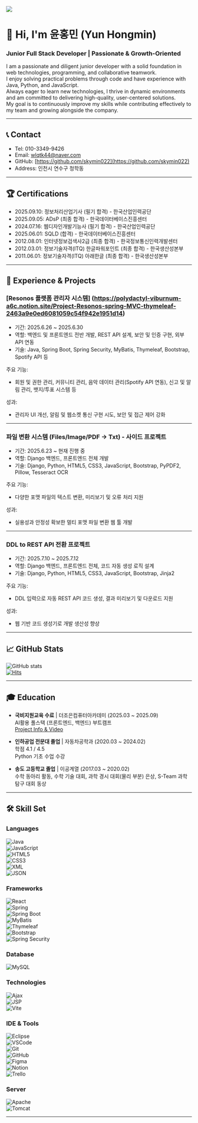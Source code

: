 <img src="https://capsule-render.vercel.app/api?type=waving&color=auto&height=220&section=header&text=FullStack%20Developer&fontSize=60&fontAlignY=40&desc=Consistent%20Growth%20%26%20Collaboration&descAlignY=65" />

# 👋 Hi, I'm 윤홍민 (Yun Hongmin)
### Junior Full Stack Developer | Passionate & Growth-Oriented

I am a passionate and diligent junior developer with a solid foundation in web technologies, programming, and collaborative teamwork.  
I enjoy solving practical problems through code and have experience with Java, Python, and JavaScript.  
Always eager to learn new technologies, I thrive in dynamic environments and am committed to delivering high-quality, user-centered solutions.  
My goal is to continuously improve my skills while contributing effectively to my team and growing alongside the company.

---

## 📞 Contact

- Tel: 010-3349-9426  
- Email: [wlqtk44@naver.com](mailto:wlqtk44@naver.com)  
- GitHub: [https://github.com/skymin022](https://github.com/skymin022)  
- Address: 인천시 연수구 청학동  

---

## 🏆 Certifications

- 2025.09.10: 정보처리산업기사 (필기 합격) - 한국산업인력공단  
- 2025.09.05: ADsP (최종 합격) - 한국데이터베이스진흥센터  
- 2024.07.16: 웹디자인개발기능사 (필기 합격) - 한국산업인력공단  
- 2025.06.01: SQLD (합격) - 한국데이터베이스진흥센터  
- 2012.08.01: 인터넷정보검색사2급 (최종 합격) - 한국정보통신인력개발센터  
- 2012.03.01: 정보기술자격(ITQ) 한글파워포인트 (최종 합격) - 한국생산성본부  
- 2011.06.01: 정보기술자격(ITQ) 아래한글 (최종 합격) - 한국생산성본부  

---

## 💼 Experience & Projects

### [Resonos 플랫폼 관리자 시스템] (https://polydactyl-viburnum-a6c.notion.site/Project-Resonos-spring-MVC-thymeleaf-2463a9e0ed6081059c54f942e1951d14)  
- 기간: 2025.6.26 ~ 2025.6.30  
- 역할: 백엔드 및 프론트엔드 전반 개발, REST API 설계, 보안 및 인증 구현, 외부 API 연동  
- 기술: Java, Spring Boot, Spring Security, MyBatis, Thymeleaf, Bootstrap, Spotify API 등  

주요 기능:  
- 회원 및 권한 관리, 커뮤니티 관리, 음악 데이터 관리(Spotify API 연동), 신고 및 알림 관리, 뱃지/투표 시스템 등  

성과:  
- 관리자 UI 개선, 알림 및 웹소켓 통신 구현 시도, 보안 및 접근 제어 강화  

---

### 파일 변환 시스템 (Files/Image/PDF → Txt) - 사이드 프로젝트  
- 기간: 2025.6.23 ~ 현재 진행 중  
- 역할: Django 백엔드, 프론트엔드 전체 개발  
- 기술: Django, Python, HTML5, CSS3, JavaScript, Bootstrap, PyPDF2, Pillow, Tesseract OCR  

주요 기능:  
- 다양한 포맷 파일의 텍스트 변환, 미리보기 및 오류 처리 지원  

성과:  
- 실용성과 안정성 확보한 멀티 포맷 파일 변환 웹 툴 개발  

---

### DDL to REST API 전환 프로젝트  
- 기간: 2025.7.10 ~ 2025.7.12  
- 역할: Django 백엔드, 프론트엔드 전체, 코드 자동 생성 로직 설계  
- 기술: Django, Python, HTML5, CSS3, JavaScript, Bootstrap, Jinja2  

주요 기능:  
- DDL 입력으로 자동 REST API 코드 생성, 결과 미리보기 및 다운로드 지원  

성과:  
- 웹 기반 코드 생성기로 개발 생산성 향상  

---

## 📈 GitHub Stats

![GitHub stats](https://github-readme-stats.vercel.app/api?username=skymin022&show_icons=true&theme=tokyonight)  
[![Hits](https://hits.seeyoufarm.com/api/count/incr/badge.svg?url=https://github.com/skymin022)](https://hits.seeyoufarm.com)

---

## 🎓 Education

- **국비지원교육 수료** | 더조은컴퓨터아카데미 (2025.03 ~ 2025.09)  
  AI활용 풀스택 (프론트엔드, 백엔드) 부트캠프  
  [Project Info & Video](https://www.notion.so/Project-Info-Video-2463a9e0ed608173ab5afed207601b1d?pvs=21)

- **인하공업 전문대 졸업** | 자동차공학과 (2020.03 ~ 2024.02)  
  학점 4.1 / 4.5  
  Python 기초 수업 수강

- **송도 고등학교 졸업** | 이공계열 (2017.03 ~ 2020.02)  
  수학 동아리 활동, 수학 기술 대회, 과학 경시 대회(물리 부분) 은상, S-Team 과학탐구 대회 동상

---

## 🛠️ Skill Set

### Languages  
![Java](https://img.shields.io/badge/-Java-007396?logo=java&logoColor=white)  
![JavaScript](https://img.shields.io/badge/-JavaScript-F7DF1E?logo=javascript&logoColor=black)  
![HTML5](https://img.shields.io/badge/-HTML5-E34F26?logo=html5&logoColor=white)  
![CSS3](https://img.shields.io/badge/-CSS3-1572B6?logo=css3&logoColor=white)  
![XML](https://img.shields.io/badge/-XML-006499?logo=xml&logoColor=white)  
![JSON](https://img.shields.io/badge/-JSON-000000?logo=json&logoColor=white)  

### Frameworks  
![React](https://img.shields.io/badge/-React-61DAFB?logo=react&logoColor=black)  
![Spring](https://img.shields.io/badge/-Spring-6DB33F?logo=spring&logoColor=white)  
![Spring Boot](https://img.shields.io/badge/-SpringBoot-6DB33F?logo=springboot&logoColor=white)  
![MyBatis](https://img.shields.io/badge/-MyBatis-007396?logo=apachemybatis&logoColor=white)  
![Thymeleaf](https://img.shields.io/badge/-Thymeleaf-005F0F?logo=thymeleaf&logoColor=white)  
![Bootstrap](https://img.shields.io/badge/-Bootstrap-7952B3?logo=bootstrap&logoColor=white)  
![Spring Security](https://img.shields.io/badge/-SpringSecurity-6DB33F?logo=spring&logoColor=white)  

### Database  
![MySQL](https://img.shields.io/badge/-MySQL-4479A1?logo=mysql&logoColor=white)  

### Technologies  
![Ajax](https://img.shields.io/badge/-Ajax-007BFF?logo=jquery&logoColor=white)  
![JSP](https://img.shields.io/badge/-JSP-007396?logo=jsp&logoColor=white)  
![Vite](https://img.shields.io/badge/-Vite-646CFF?logo=vite&logoColor=white)  

### IDE & Tools  
![Eclipse](https://img.shields.io/badge/-Eclipse-2C2255?logo=eclipse&logoColor=white)  
![VSCode](https://img.shields.io/badge/-VSCode-007ACC?logo=visualstudiocode&logoColor=white)  
![Git](https://img.shields.io/badge/-Git-F05032?logo=git&logoColor=white)  
![GitHub](https://img.shields.io/badge/-GitHub-181717?logo=github&logoColor=white)  
![Figma](https://img.shields.io/badge/-Figma-F24E1E?logo=figma&logoColor=white)  
![Notion](https://img.shields.io/badge/-Notion-000000?logo=notion&logoColor=white)  
![Trello](https://img.shields.io/badge/-Trello-0052CC?logo=trello&logoColor=white)  

### Server  
![Apache](https://img.shields.io/badge/-Apache-D22128?logo=apache&logoColor=white)  
![Tomcat](https://img.shields.io/badge/-Tomcat-F8DC75?logo=apachetomcat&logoColor=black)  

---



<!-- 필요에 따라 추가 문구나 인용구 기재 가능 -->
